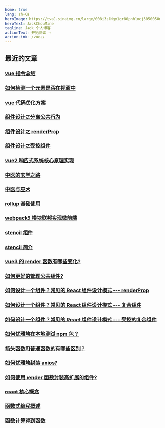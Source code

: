 ```yaml
---
home: true
lang: zh-CN
heroImage: https://tva1.sinaimg.cn/large/008i3skNgy1gr80pnhlmcj3050050mxi.jpg
heroText: JackChouMine
tagline: Jack 个人博客
actionText: 开始阅读 →
actionLink: /vue2/
---
```


<!-- features:
  - title: Wiki - 求索
    details: 基于书签对知识点进行 整理，吸收，吐纳，归档。吾将上下而求索...
  - title: Store - 仓库
    details: 展望云仓库而归纳整理，方便行事&培养习惯。鱼和熊掌我全都要...
  - title: Thought - 随笔
    details: 记录一些人生感悟、想法...
footer: MIT Licensed | Copyright © 2019.01.11-present JackChou -->

## 最近的文章

### [vue 指令总结](./vue3/指令.md)

### [如何检测一个元素是否在视窗中](./vue3/如何检测一个元素是否在视窗中.md)

### [vue 代码优化方案](./vue3/vue代码优化方案.md)

### [组件设计之分离公共行为](./vue3/组件设计之分离公共行为.md)

### [组件设计之 renderProp](./vue3/组件设计之render-prop.md)

### [组件设计之受控组件](./vue3/组件设计之受控组件.md)

### [vue2 响应式系统核心原理实现](./vue2/vue2响应式系统核心原理实现.md)

### [中医的玄学之路](./science/中医的玄学之路.md)

### [中医与巫术](./science/中医与巫术.md)

### [rollup 基础使用](./webpack/rollup基础使用.md)

### [webpack5 模块联邦实现微前端](./webpack/模块联邦实现微前端.md)

### [stencil 组件](./web/js/stencil组件.md)

### [stencil 简介](./web/js/stencil简介.md)

### [vue3 的 render 函数有哪些变化?](./vue3/render函数.md)

### [如何更好的管理公共组件?](./vue2/如何更好的管理公共组件.md)

### [如何设计一个组件？常见的 React 组件设计模式 --- renderProp](./react/render-props.md)

### [如何设计一个组件？常见的 React 组件设计模式 --- 复合组件](./react/compound-component.md)

### [如何设计一个组件？常见的 React 组件设计模式 --- 受控的复合组件](./react/control-props.md)

### [如何优雅地在本地测试 npm 包？](./node/如何在本地测试npm包.md)

### [箭头函数和普通函数的有哪些区别？](./web/js/箭头函数和普通函数的区别.md)

### [如何优雅地封装 axios?](./web/js/封装axios.md)

### [如何使用 render 函数封装高扩展的组件?](./vue2/如何使用render函数封装高扩展的组件.md)

### [react 核心概念](./react/react-basic.md)

### [函数式编程概述](./others/functional-programming/函数式编程概述.md)

### [函数计算得到函数](./others/functional-programming/函数计算得到函数.md)

